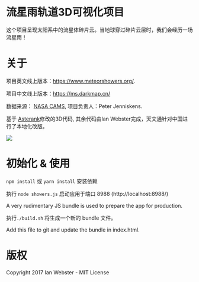 # 流星雨轨道3D可视化项目

这个项目呈现太阳系中的流星体碎片云。当地球穿过碎片云层时，我们会经历一场流星雨！

# 关于

项目英文线上版本：https://www.meteorshowers.org/.  

项目中文线上版本：https://ms.darkmap.cn/

数据来源： [NASA CAMS](http://cams.seti.org/), 项目负责人：Peter Jenniskens.

基于 [Asterank](http://github.com/typpo/asterank)修改的3D代码, 其余代码由Ian Webster完成，天文通针对中国进行了本地化改版。

![](http://i.imgur.com/muPvVzt.jpg)

# 初始化 & 使用

`npm install` 或 `yarn install` 安装依赖

执行 `node showers.js` 启动应用于端口 8988 (http://localhost:8988/)

A very rudimentary JS bundle is used to prepare the app for production.  

执行`./build.sh` 将生成一个新的 bundle 文件。  

Add this file to git and update the bundle in index.html.

# 版权

Copyright 2017 Ian Webster - MIT License
